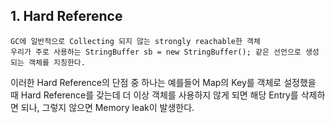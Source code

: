
## 1. Hard Reference

	GC에 일반적으로 Collecting 되지 않는 strongly reachable한 객체
	우리가 주로 사용하는 StringBuffer sb = new StringBuffer(); 같은 선언으로 생성되는 객체를 지칭한다.

이러한 Hard Reference의 단점 중 하나는 예를들어 Map의 Key를 객체로 설정했을 때 Hard Reference를 갖는데 더 이상 객체를 사용하지 않게 되면 해당 Entry를 삭제하면 되나, 그렇지 않으면 Memory leak이 발생한다.




